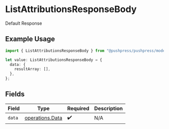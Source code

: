 # ListAttributionsResponseBody

Default Response

## Example Usage

```typescript
import { ListAttributionsResponseBody } from "@pushpress/pushpress/models/operations";

let value: ListAttributionsResponseBody = {
  data: {
    resultArray: [],
  },
};
```

## Fields

| Field                                              | Type                                               | Required                                           | Description                                        |
| -------------------------------------------------- | -------------------------------------------------- | -------------------------------------------------- | -------------------------------------------------- |
| `data`                                             | [operations.Data](../../models/operations/data.md) | :heavy_check_mark:                                 | N/A                                                |